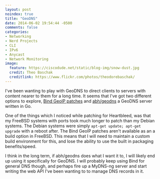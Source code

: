 ```yaml
---
layout: post
noindex: true
title: "GeoDNS"
date: 2014-06-02 19:54:44 -0500
comments: false
categories:
- Networking
- Nerd Projects
- CLI
- IPv6
- Anycast
- Network Monitoring
image:
  feature: https://ciscodude.net/static/blog-img/snow-dust.jpg
  credit: Theo Baschak
  creditlink: https://www.flickr.com/photos/theodorebaschak/
---
```

I've been wanting to play with GeoDNS to direct clients to servers with content nearer to them for a long time. It seems that I've got two different options to explore, [Bind GeoIP patches](https://code.google.com/p/bind-geoip/) and [abh/geodns](https://github.com/abh/geodns) a GeoDNS server written in Go.

One of the things which I noticed while patching for Heartbleed, was that my FreeBSD systems with ports took much longer to patch than my Debian systems. The Debian systems were simply `apt-get update; apt-get upgrade` with a reboot after. The Bind GeoIP patches aren't available as an a build option in FreeBSD. This means that I will need to maintain a custom build environment for this, and lose the ability to use the built in packaging benefits/speed.

I think in the long term, if abh/geodns does what I want it to, I will likely end up using it specifically for GeoDNS. I will probably keep using Bind for general DNS though, and perhaps fire up a MyDNS-ng server and start writing the web API I've been wanting to to manage DNS records in it.

